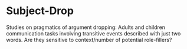 # Subject-Drop

Studies on pragmatics of argument dropping: Adults and children communication tasks involving transitive events described with just two words.
Are they sensitive to context/number of potential role-fillers?
